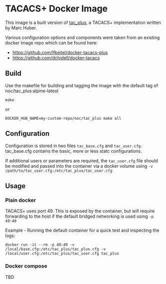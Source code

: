 # TACACS+ Docker Image

This image is a built version of [tac_plus](http://www.pro-bono-publico.de/projects/),
a TACACS+ implementation written by Marc Huber.

Various configuration options and components were taken from an existing docker image repo which can be found here:

* https://github.com/lfkeitel/docker-tacacs-plus
* https://github.com/dchidell/docker-tacacs

## Build
Use the makefile for building and tagging the image with the default tag of noc/tac_plus:alpine-latest

```
make
```

or

```
DOCKER_HUB_NAME=my-custom-repo/noc/tac_plus make all
```

## Configuration
Configuration is stored in two files `tac_base.cfg` and `tac_user.cfg`. tac_base.cfg contains the basic, more or less statc configurations. 

If additional users or parameters are required, the `tac_user.cfg` file should be modified and passed into the container via a docker volume using `-v /path/to/tac_user.cfg:/etc/tac_plus/tac_user.cfg`

## Usage

### Plain docker

TACACS+ uses port 49. This is exposed by the container, but will require forwarding to the host if the default bridged networking is used using `-p 49:49`

Example - Running the default container for a quick test and inspecting the logs:
```
docker run -it --rm -p 49:49 -v /local/base.cfg:/etc/tac_plus/tac_plus.cfg -v /local/user.cfg:/etc/tac_plus/tac_user.cfg tac_plus
```  

### Docker compose

TBD
